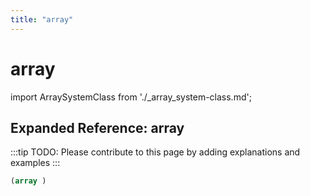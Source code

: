 ```yaml
---
title: "array"
---
```


# array

import ArraySystemClass from './_array_system-class.md';

<ArraySystemClass />

## Expanded Reference: array

:::tip
TODO: Please contribute to this page by adding explanations and examples
:::

```lisp
(array )
```
